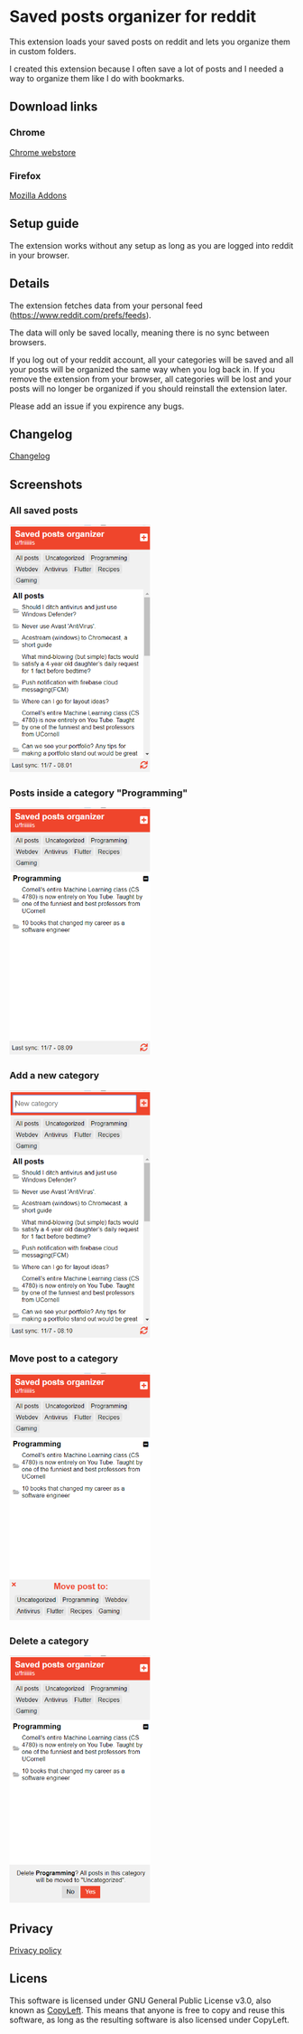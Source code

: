 # Saved posts organizer for reddit

This extension loads your saved posts on reddit and lets you organize them in custom folders.

I created this extension because I often save a lot of posts and I needed a way to organize them like I do with bookmarks.

## Download links

### Chrome

[Chrome webstore](https://chrome.google.com/webstore/detail/reddit-saved-posts-organi/bcmoplghilkcbmmnkccgffbofkkdkhnd/)

### Firefox

[Mozilla Addons](https://addons.mozilla.org/addon/reddit-saved-posts-organizer/) 

## Setup guide

The extension works without any setup as long as you are logged into reddit in your browser. 

## Details

The extension fetches data from your personal feed (https://www.reddit.com/prefs/feeds).

The data will only be saved locally, meaning there is no sync between browsers.

If you log out of your reddit account, all your categories will be saved and all your posts will be organized the same way when you log back in. If you remove the extension from your browser, all categories will be lost and your posts will no longer be organized if you should reinstall the extension later.

Please add an issue if you expirence any bugs.

## Changelog

[Changelog](https://github.com/Friiiis/saved-posts-organizer/blob/master/changelog.md)

## Screenshots

### All saved posts

<img src="images/readme/allposts.png" width="250">

### Posts inside a category "Programming"

<img src="images/readme/programming.png" width="250">

### Add a new category

<img src="images/readme/addcategory.png" width="250">

### Move post to a category

<img src="images/readme/movepost.png" width="250">

### Delete a category

<img src="images/readme/deletecategory.png" width="250">

## Privacy

[Privacy policy](https://github.com/Friiiis/saved-posts-organizer/blob/master/privacypolicy.md)

## Licens 

This software is licensed under GNU General Public License v3.0, also known as [CopyLeft](https://en.wikipedia.org/wiki/Copyleft). This means that anyone is free to copy and reuse this software, as long as the resulting software is also licensed under CopyLeft.
